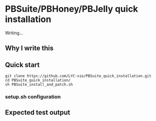 # PBSuite\/PBHoney\/PBJelly quick installation
Writing...
## Why I write this
## Quick start
```
git clone https://github.com/LYC-vio/PBSuite_quick_installation.git
cd PBSuite_quick_installation/
sh PBSuite_install_and_patch.sh
```
### setup.sh configuration
## Expected test output
